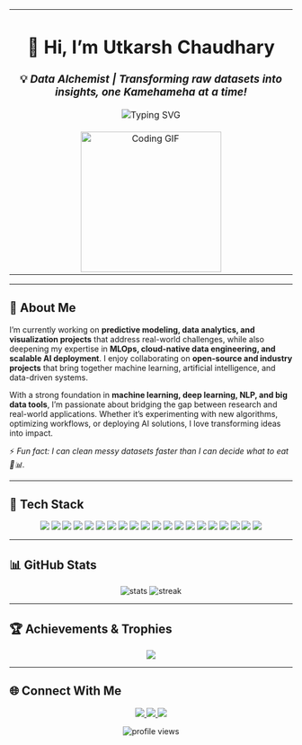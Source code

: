 <div align="center">

<table>
  <tr>
    <td align="center">
      <h1>👋 Hi, I’m Utkarsh Chaudhary</h1>
      <h3>💡 <i>Data Alchemist | Transforming raw datasets into insights, one Kamehameha at a time!</i></h3>
      <!-- Typing SVG (just below name & tagline) -->
      <img src="https://camo.githubusercontent.com/1fa0e05ef231b1b79aa59f80503751c25719d22e55e3e48d665100e3e04aed8d/68747470733a2f2f726561646d652d747970696e672d7376672e6865726f6b756170702e636f6d3f666f6e743d466972612b436f6465267765696768743d3630302673697a653d32322670617573653d3130303026636f6c6f723d3041383446462663656e7465723d74727565267643656e7465723d747275652677696474683d363030266c696e65733d446174612b536369656e746973743b53514c2b4578706572743b507974686f6e2b446576656c6f7065723b506f7765722b42492b5370656369616c6973743b" alt="Typing SVG"/>
      <br><br>
      <!-- Keep your main GIF -->
      <img src="https://media.giphy.com/media/LmNwrBhejkK9EFP504/giphy.gif" width="250" alt="Coding GIF"/>
    </td>
  </tr>
</table>

</div>

---
## 🥂 About Me  

I’m currently working on **predictive modeling, data analytics, and visualization projects** that address real-world challenges, while also deepening my expertise in **MLOps, cloud-native data engineering, and scalable AI deployment**. I enjoy collaborating on **open-source and industry projects** that bring together machine learning, artificial intelligence, and data-driven systems.  

With a strong foundation in **machine learning, deep learning, NLP, and big data tools**, I’m passionate about bridging the gap between research and real-world applications. Whether it’s experimenting with new algorithms, optimizing workflows, or deploying AI solutions, I love transforming ideas into impact.  

⚡ *Fun fact: I can clean messy datasets faster than I can decide what to eat 🍜📊.*  

---

## 🚀 Tech Stack  

<p align="center">
 <a href="https://www.python.org/" target="_blank"><img src="https://img.shields.io/badge/Python-3670A0?style=for-the-badge&logo=python&logoColor=ffdd54"/></a>
<a href="https://www.r-project.org/" target="_blank"><img src="https://img.shields.io/badge/R-%23276DC3.svg?style=for-the-badge&logo=r&logoColor=white"/></a>
<a href="https://www.tensorflow.org/" target="_blank"><img src="https://img.shields.io/badge/TensorFlow-%23FF6F00.svg?style=for-the-badge&logo=TensorFlow&logoColor=white"/></a>
<a href="https://pytorch.org/" target="_blank"><img src="https://img.shields.io/badge/PyTorch-%23EE4C2C.svg?style=for-the-badge&logo=PyTorch&logoColor=white"/></a>
<a href="https://scikit-learn.org/" target="_blank"><img src="https://img.shields.io/badge/scikit--learn-%23F7931E.svg?style=for-the-badge&logo=scikit-learn&logoColor=white"/></a>
<a href="https://pandas.pydata.org/" target="_blank"><img src="https://img.shields.io/badge/Pandas-%23150458.svg?style=for-the-badge&logo=pandas&logoColor=white"/></a>
<a href="https://numpy.org/" target="_blank"><img src="https://img.shields.io/badge/NumPy-%23013243.svg?style=for-the-badge&logo=numpy&logoColor=white"/></a>
<a href="https://matplotlib.org/" target="_blank"><img src="https://img.shields.io/badge/Matplotlib-%23ffffff.svg?style=for-the-badge&logo=Matplotlib&logoColor=black"/></a>
<a href="https://plotly.com/" target="_blank"><img src="https://img.shields.io/badge/Plotly-%233F4F75.svg?style=for-the-badge&logo=plotly&logoColor=white"/></a>
<a href="https://cloud.google.com/" target="_blank"><img src="https://img.shields.io/badge/GoogleCloud-%234285F4.svg?style=for-the-badge&logo=google-cloud&logoColor=white"/></a>
<a href="https://azure.microsoft.com/" target="_blank"><img src="https://img.shields.io/badge/Azure-%230072C6.svg?style=for-the-badge&logo=microsoftazure&logoColor=white"/></a>
<a href="https://powerbi.microsoft.com/" target="_blank"><img src="https://img.shields.io/badge/Power_BI-F2C811?style=for-the-badge&logo=powerbi&logoColor=black"/></a>
<a href="https://www.tableau.com/" target="_blank"><img src="https://img.shields.io/badge/Tableau-E97627?style=for-the-badge&logo=Tableau&logoColor=white"/></a>
<a href="https://www.ibm.com/products/cognos-analytics" target="_blank"><img src="https://img.shields.io/badge/IBM%20Cognos-054ADA?style=for-the-badge&logo=ibm&logoColor=white"/></a>
<a href="https://www.microsoft.com/en-us/microsoft-365/excel" target="_blank"><img src="https://img.shields.io/badge/Excel-217346?style=for-the-badge&logo=microsoft-excel&logoColor=white"/></a>
<a href="https://www.overleaf.com/" target="_blank"><img src="https://img.shields.io/badge/LaTeX-008080?style=for-the-badge&logo=latex&logoColor=white"/></a>
<a href="https://www.mysql.com/" target="_blank"><img src="https://img.shields.io/badge/MySQL-4479A1.svg?style=for-the-badge&logo=mysql&logoColor=white"/></a>
<a href="https://www.mongodb.com/" target="_blank"><img src="https://img.shields.io/badge/MongoDB-%234ea94b.svg?style=for-the-badge&logo=mongodb&logoColor=white"/></a>
<a href="https://git-scm.com/" target="_blank"><img src="https://img.shields.io/badge/Git-%23F05033.svg?style=for-the-badge&logo=git&logoColor=white"/></a>
<a href="https://github.com/" target="_blank"><img src="https://img.shields.io/badge/GitHub-%23121011.svg?style=for-the-badge&logo=github&logoColor=white"/></a>
</p>

---

## 📊 GitHub Stats  

<p align="center">
  <img src="https://github-readme-stats.vercel.app/api?username=kakarot333&show_icons=true&theme=radical" alt="stats"/>
  <img src="https://github-readme-streak-stats.herokuapp.com/?user=kakarot333&theme=radical" alt="streak"/>
</p>

---

## 🏆 Achievements & Trophies  

<p align="center">
  <img src="https://github-profile-trophy.vercel.app/?username=kakarot333&theme=radical&no-frame=false&no-bg=true&margin-w=15&margin-h=15"/>
</p>

---

## 🌐 Connect With Me  

<p align="center">
  <a href="https://www.linkedin.com/in/utkarshchaudhary33/" target="_blank">
    <img src="https://img.shields.io/badge/-LinkedIn-%230077B5?style=for-the-badge&logo=linkedin&logoColor=white"/>
  </a>
  <a href="mailto:utkarshchaudhary3690@gmail.com" target="_blank">
    <img src="https://img.shields.io/badge/-Email-D14836?style=for-the-badge&logo=gmail&logoColor=white"/>
  </a>
  <a href="https://www.kaggle.com/utkarshchaudhary33" target="_blank">
    <img src="https://img.shields.io/badge/Kaggle-20BEFF?style=for-the-badge&logo=kaggle&logoColor=white"/>
  </a>
</p>

<p align="center">
  <img src="https://komarev.com/ghpvc/?username=kakarot333&label=Profile%20Views&color=0e75b6&style=flat" alt="profile views"/>
</p>
